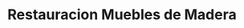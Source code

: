 ---
title: "Restauracion Muebles de Madera"
url: /bogota-d-c/restauracion-muebles-de-madera/
shop: muebles
---